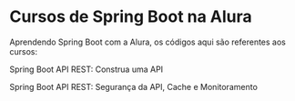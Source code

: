 # Cursos de Spring Boot na Alura
Aprendendo Spring Boot com a Alura, os códigos aqui são referentes aos cursos:

Spring Boot API REST: Construa uma API

Spring Boot API REST: Segurança da API, Cache e Monitoramento

